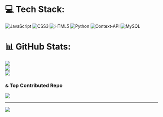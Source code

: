 
# 💻 Tech Stack:
![JavaScript](https://img.shields.io/badge/javascript-%23323330.svg?style=for-the-badge&logo=javascript&logoColor=%23F7DF1E) ![CSS3](https://img.shields.io/badge/css3-%231572B6.svg?style=for-the-badge&logo=css3&logoColor=white) ![HTML5](https://img.shields.io/badge/html5-%23E34F26.svg?style=for-the-badge&logo=html5&logoColor=white) ![Python](https://img.shields.io/badge/python-3670A0?style=for-the-badge&logo=python&logoColor=ffdd54) ![Context-API](https://img.shields.io/badge/Context--Api-000000?style=for-the-badge&logo=react) ![MySQL](https://img.shields.io/badge/mysql-4479A1.svg?style=for-the-badge&logo=mysql&logoColor=white)
# 📊 GitHub Stats:
![](https://github-readme-stats.vercel.app/api?username=CesarRibeiro21&theme=midnight-purple&hide_border=false&include_all_commits=false&count_private=false)<br/>
![](https://github-readme-streak-stats.herokuapp.com/?user=CesarRibeiro21&theme=midnight-purple&hide_border=false)<br/>
![](https://github-readme-stats.vercel.app/api/top-langs/?username=CesarRibeiro21&theme=midnight-purple&hide_border=false&include_all_commits=false&count_private=false&layout=compact)

### 🔝 Top Contributed Repo
![](https://github-contributor-stats.vercel.app/api?username=CesarRibeiro21&limit=5&theme=dark&combine_all_yearly_contributions=true)

---
[![](https://visitcount.itsvg.in/api?id=CesarRibeiro21&icon=0&color=0)](https://visitcount.itsvg.in)

<!-- Proudly created with GPRM ( https://gprm.itsvg.in ) -->